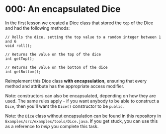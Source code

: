 # 000: An encapsulated Dice

In the first lesson we created a Dice class that stored the `top` of the Dice and had the following methods:
```
// Rolls the dice, setting the top value to a random integer between 1 and 6
void roll();

// Returns the value on the top of the dice
int getTop();

// Returns the value on the bottom of the dice
int getBottom();
```


Reimplement this Dice class **with encapsulation**, ensuring that every method and attribute has the appropriate access modifier.

Note: constructors can also be encapsulated, depending on how they are used. The same rules apply - if you want anybody to be able to construct a `Dice`, then you'll want the `Dice()` constructor to be `public`. 

Note: the `Dice` class without encapsulation can be found in this repository in `Examples/src/examples/tools/Dice.java`. If you get stuck, you can use this as a reference to *help* you complete this task.
